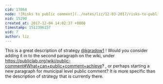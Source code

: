 ```yaml
---
cid: 17864
node: ![Risks to public comment](../notes/liz/12-03-2017/risks-to-public-comment)
nid: 15290
created_at: 2017-12-04 14:02:37 +0000
timestamp: 1512396157
uid: 7
author: liz
---
```


This is a great description of strategy [@kgradow1](/profile/kgradow1) ! Would you consider adding it in to the second paragraph on the wiki, under https://publiclab.org/wiki/public-comment#What+can+public+comment+achieve? , or perhaps starting a new paragraph for municipal level public comment? It is more specific than the description of strategy that is currently there. 